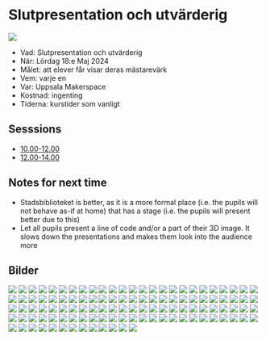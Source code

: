 # Slutpresentation och utvärderig

![](IMG_3005.JPEG)

 * Vad: Slutpresentation och utvärderig
 * När: Lördag 18:e Maj 2024
 * Målet: att elever får visar deras mästarevärk
 * Vem: varje en
 * Var: Uppsala Makerspace
 * Kostnad: ingenting
 * Tiderna: kurstider som vanligt

## Sesssions

- [10.00-12.00](first/README.md)
- [12.00-14.00](second/README.md)

## Notes for next time

- Stadsbiblioteket is better, as it is a more formal place (i.e. the pupils
  will not behave as-if at home) that has a stage (i.e. the pupils
  will present better due to this)
- Let all pupils present a line of code and/or a part of their 3D image.
  It slows down the presentations and makes them look into the audience more

## Bilder

![](IMG_2904.JPEG)
![](IMG_2905.JPEG)
![](IMG_2906.JPEG)
![](IMG_2907.JPEG)
![](IMG_2909.JPEG)
![](IMG_2910.JPEG)
![](IMG_2911.JPEG)
![](IMG_2912.JPEG)
![](IMG_2913.JPEG)
![](IMG_2914.JPEG)
![](IMG_2915.JPEG)
![](IMG_2916.JPEG)
![](IMG_2917.JPEG)
![](IMG_2918.JPEG)
![](IMG_2920.JPEG)
![](IMG_2921.JPEG)
![](IMG_2922.JPEG)
![](IMG_2923.JPEG)
![](IMG_2924.JPEG)
![](IMG_2925.JPEG)
![](IMG_2926.JPEG)
![](IMG_2927.JPEG)
![](IMG_2928.JPEG)
![](IMG_2929.JPEG)
![](IMG_2931.JPEG)
![](IMG_2932.JPEG)
![](IMG_2934.JPEG)
![](IMG_2935.JPEG)
![](IMG_2936.JPEG)
![](IMG_2937.JPEG)
![](IMG_2939.JPEG)
![](IMG_2940.JPEG)
![](IMG_2941.JPEG)
![](IMG_2942.JPEG)
![](IMG_2943.JPEG)
![](IMG_2944.JPEG)
![](IMG_2945.JPEG)
![](IMG_2946.JPEG)
![](IMG_2947.JPEG)
![](IMG_2948.JPEG)
![](IMG_2949.JPEG)
![](IMG_2950.JPEG)
![](IMG_2951.JPEG)
![](IMG_2952.JPEG)
![](IMG_2953.JPEG)
![](IMG_2954.JPEG)
![](IMG_2955.JPEG)
![](IMG_2956.JPEG)
![](IMG_2957.JPEG)
![](IMG_2958.JPEG)
![](IMG_2959.JPEG)
![](IMG_2960.JPEG)
![](IMG_2961.JPEG)
![](IMG_2962.JPEG)
![](IMG_2963.JPEG)
![](IMG_2964.JPEG)
![](IMG_2965.JPEG)
![](IMG_2966.JPEG)
![](IMG_2967.JPEG)
![](IMG_2969.JPEG)
![](IMG_2970.JPEG)
![](IMG_2971.JPEG)
![](IMG_2973.JPEG)
![](IMG_2974.JPEG)
![](IMG_2975.JPEG)
![](IMG_2976.JPEG)
![](IMG_2977.JPEG)
![](IMG_2979.JPEG)
![](IMG_2980.JPEG)
![](IMG_2982.JPEG)
![](IMG_2983.JPEG)
![](IMG_2984.JPEG)
![](IMG_2985.JPEG)
![](IMG_2986.JPEG)
![](IMG_2987.JPEG)
![](IMG_2988.JPEG)
![](IMG_2989.JPEG)
![](IMG_2990.JPEG)
![](IMG_2991.JPEG)
![](IMG_2992.JPEG)
![](IMG_2993.JPEG)
![](IMG_2994.JPEG)
![](IMG_2995.JPEG)
![](IMG_2997.JPEG)
![](IMG_2998.JPEG)
![](IMG_2999.JPEG)
![](IMG_3001.JPEG)
![](IMG_3002.JPEG)
![](IMG_3004.JPEG)
![](IMG_3005.JPEG)
![](IMG_3006.JPEG)
![](IMG_3007.JPEG)
![](IMG_3008.JPEG)
![](IMG_3009.JPEG)
![](IMG_3010.JPEG)
![](IMG_3011.JPEG)
![](IMG_3012.JPEG)
![](IMG_3013.JPEG)
![](IMG_3014.JPEG)
![](IMG_3015.JPEG)
![](IMG_3016.JPEG)
![](IMG_3017.JPEG)
![](IMG_3018.JPEG)
![](IMG_3019.JPEG)
![](IMG_3020.JPEG)
![](IMG_3021.JPEG)
![](IMG_3022.JPEG)
![](IMG_3023.JPEG)
![](IMG_3024.JPEG)
![](IMG_3025.JPEG)
![](IMG_3026.JPEG)
![](IMG_3027.JPEG)
![](IMG_3028.JPEG)
